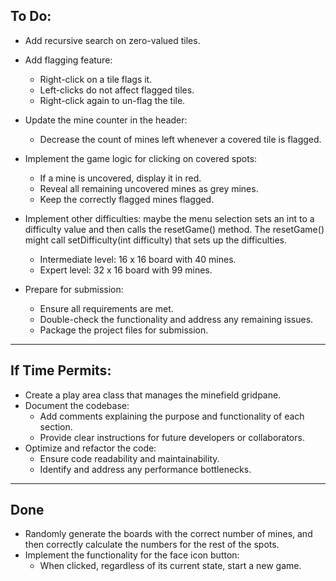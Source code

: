 ## To Do:
- Add recursive search on zero-valued tiles.
- Add flagging feature:
    - Right-click on a tile flags it.
    - Left-clicks do not affect flagged tiles.
    - Right-click again to un-flag the tile.
- Update the mine counter in the header:
    - Decrease the count of mines left whenever a covered tile is flagged.
- Implement the game logic for clicking on covered spots:
    - If a mine is uncovered, display it in red.
    - Reveal all remaining uncovered mines as grey mines.
    - Keep the correctly flagged mines flagged.
- Implement other difficulties: maybe the menu selection sets an int to a difficulty value and then calls the resetGame() method. The resetGame() might call setDifficulty(int difficulty) that sets up the difficulties.
  - Intermediate level: 16 x 16 board with 40 mines.
  - Expert level: 32 x 16 board with 99 mines.


- Prepare for submission:
    - Ensure all requirements are met.
    - Double-check the functionality and address any remaining issues.
    - Package the project files for submission.
--------
## If Time Permits:
- Create a play area class that manages the minefield gridpane.
- Document the codebase:
    - Add comments explaining the purpose and functionality of each section.
    - Provide clear instructions for future developers or collaborators.
- Optimize and refactor the code:
    - Ensure code readability and maintainability.
    - Identify and address any performance bottlenecks.
----------
## Done

- Randomly generate the boards with the correct number of mines, and then correctly calculate the numbers for the rest of the spots.
- Implement the functionality for the face icon button:
    - When clicked, regardless of its current state, start a new game.

